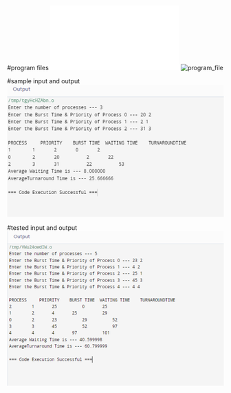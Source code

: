 #program files
![program_file](priority.c)
![program_file](program_5A2(1).png)

#sample input and output
![sample_input](sample_IO_5A2.png)

#tested input and output
![tested_input](tested_IO_5A2.png)
